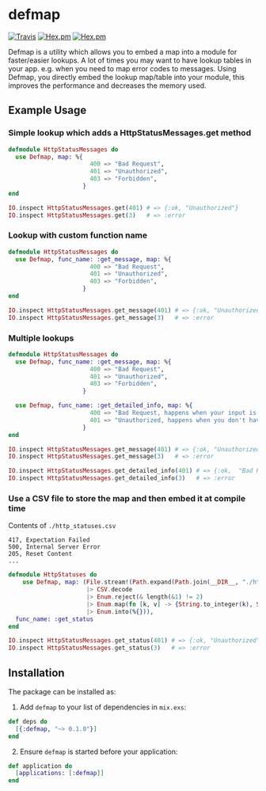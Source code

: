 # defmap

[![Travis](https://img.shields.io/travis/minhajuddin/defmap.svg?style=flat-square)](https://travis-ci.org/minhajuddin/defmap)
[![Hex.pm](https://img.shields.io/hexpm/v/defmap.svg?style=flat-square)](https://hex.pm/packages/defmap)
[![Hex.pm](https://img.shields.io/hexpm/dt/defmap.svg?style=flat-square)](https://hex.pm/packages/defmap)

Defmap is a utility which allows you to embed a map into a module for faster/easier
lookups. A lot of times you may want to have lookup tables in your app. e.g. when
you need to map error codes to messages. Using Defmap, you directly embed the lookup
map/table into your module, this improves the performance and decreases the memory used.

## Example Usage

### Simple lookup which adds a HttpStatusMessages.get method
```elixir
defmodule HttpStatusMessages do
  use Defmap, map: %{
                       400 => "Bad Request",
                       401 => "Unauthorized",
                       403 => "Forbidden",
                     }
end

IO.inspect HttpStatusMessages.get(401) # => {:ok, "Unauthorized"}
IO.inspect HttpStatusMessages.get(3)   # => :error
```

### Lookup with custom function name
```elixir
defmodule HttpStatusMessages do
  use Defmap, func_name: :get_message, map: %{
                       400 => "Bad Request",
                       401 => "Unauthorized",
                       403 => "Forbidden",
                     }
end

IO.inspect HttpStatusMessages.get_message(401) # => {:ok, "Unauthorized"}
IO.inspect HttpStatusMessages.get_message(3)   # => :error
```

### Multiple lookups
```elixir
defmodule HttpStatusMessages do
  use Defmap, func_name: :get_message, map: %{
                       400 => "Bad Request",
                       401 => "Unauthorized",
                       403 => "Forbidden",
                     }

  use Defmap, func_name: :get_detailed_info, map: %{
                       400 => "Bad Request, happens when your input is invalid",
                       401 => "Unauthorized, happens when you don't have enough privileges",
                     }
end

IO.inspect HttpStatusMessages.get_message(401) # => {:ok, "Unauthorized"}
IO.inspect HttpStatusMessages.get_message(3)   # => :error

IO.inspect HttpStatusMessages.get_detailed_info(401) # => {:ok,  "Bad Request, happens when your input is invalid"}
IO.inspect HttpStatusMessages.get_detailed_info(3)   # => :error
```

### Use a CSV file to store the map and then embed it at compile time

Contents of `./http_statuses.csv`
```csv
417, Expectation Failed
500, Internal Server Error
205, Reset Content
...
```

```elixir
defmodule HttpStatuses do
    use Defmap, map: (File.stream!(Path.expand(Path.join(__DIR__, "./http_statuses.csv")))
                      |> CSV.decode
                      |> Enum.reject(& length(&1) != 2)
                      |> Enum.map(fn [k, v] -> {String.to_integer(k), String.strip(v)} end)
                      |> Enum.into(%{})),
  func_name: :get_status
end

IO.inspect HttpStatusMessages.get_status(401) # => {:ok, "Unauthorized"}
IO.inspect HttpStatusMessages.get_status(3)   # => :error

```



## Installation

The package can be installed as:

  1. Add `defmap` to your list of dependencies in `mix.exs`:

```elixir
def deps do
  [{:defmap, "~> 0.1.0"}]
end
```

  2. Ensure `defmap` is started before your application:

```elixir
def application do
  [applications: [:defmap]]
end
```
